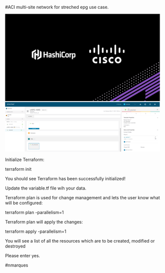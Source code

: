 #ACI multi-site network for streched epg use case.

![image](tf.png)
![image](aci-aws.png)

Initialize Terraform:

terraform init

You should see Terraform has been successfully initialized!

Update the variable.tf file wih your data.

Terraform plan is used for change management and lets the user know what will be configured:

terraform plan -parallelism=1

Terraform plan will apply the changes:

terraform apply -parallelism=1

You will see a list of all the resources which are to be created, modified or destroyed

Please enter yes.

#nmarques
